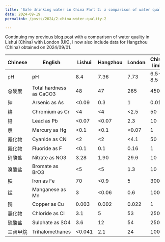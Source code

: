 ```yaml
---
title: 'Safe drinking water in China Part 2: a comparison of water quality in Lishui and Hangzhou (China) with London (UK)'
date: 2024-09-19
permalink: /posts/2024/2-china-water-quality-2

---
```


Continuing my previous [blog post](https://chrisahart.github.io/posts/2024/1-china-water-quality-1) with a comparison of water quality in Lishui (China) with London (UK), I now also include data for Hangzhou (China) obtained on 2024/09/01.

| Chinese        | English                          | Lishui | Hangzhou | London | China limit | UK limit | Unit   |
|----------------|----------------------------------|--------|----------|--------|-------------|----------|--------|
| pH             | pH                               | 8.4    | 7.36     | 7.73   | 6.5-8.5     | 6.50-9.50| pH     |
| 总硬度         | Total hardness as CaCO3         | 48     | 47       | 265    | 450         |          | mg/L   |
| 砷             | Arsenic as As                   | <0.09  | 0.3      | 1      | 0.01        | 10       | μg/L   |
| 铬             | Chromium as Cr                   | <4     | <4       | <2.5   | 50          | 50       | μg/L   |
| 铅             | Lead as Pb                       | <0.07  | <0.07    | 2.3    | 10          | 10       | μg/L   |
| 汞             | Mercury as Hg                    | <0.1   | <0.1     | <0.07  | 1           | 1        | μg/L   |
| 氰化物         | Cyanide as CN                   | <2     | <2       | <4.1   | 50          | 50       | μg/L   |
| 氟化物         | Fluoride as F                   | <0.1   | 0.1      | 0.16   | 1           | 1.5      | mg/L   |
| 硝酸盐         | Nitrate as NO3                  | 3.28   | 1.90     | 29.6   | 10          | 50       | mg/L   |
| 溴酸盐         | Bromate as BrO3                 | <5     | <5       | 1.3    | 10          | 10       | μg/L   |
| 铁             | Iron as Fe                       | 70     | <0.9     | 5      | 300         | 200      | μg/L   |
| 锰             | Manganese as Mn                 | 3      | <0.06    | 0.6    | 100         | 50       | μg/L   |
| 铜             | Copper as Cu                     | 0.003  | 0.002    | 0.022  | 1           | 2        | mg/L   |
| 氯化物         | Chloride as Cl                  | 3.1    | 5        | 53     | 250         | 250      | mg/L   |
| 硫酸盐         | Sulphate as SO4                 | 3.6    | 12       | 54     | 250         | 250      | mg/L   |
| 三卤甲烷       | Trihalomethanes                 | <0.041 | 2.1      | 24     | 100         | 100      | μg/L   |
